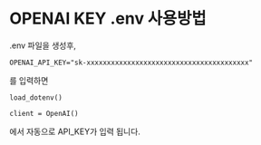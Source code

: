 # OPENAI KEY .env 사용방법

.env 파일을 생성후,

```
OPENAI_API_KEY="sk-xxxxxxxxxxxxxxxxxxxxxxxxxxxxxxxxxxxxxxxx"
```

를 입력하면 

```
load_dotenv()

client = OpenAI()
```

에서 자동으로 API_KEY가 입력 됩니다.
